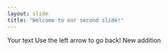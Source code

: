```yaml
---
layout: slide
title: "Welcome to our second slide!"
---
```

Your text
Use the left arrow to go back!
New addition
